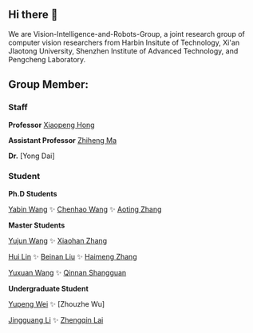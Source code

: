 ## Hi there 👋


We are Vision-Intelligence-and-Robots-Group, a joint research group of computer vision researchers from Harbin Insitute of Technology, Xi'an JIaotong University, Shenzhen Institute of Advanced Technology, and Pengcheng Laboratory.


## Group Member:

### Staff

**Professor** [Xiaopeng Hong](http://homepage.hit.edu.cn/hongxiaopeng)

**Assistant Professor** [Zhiheng Ma](https://github.com/ZhihengCV)

**Dr.** [Yong Dai]

### Student

**Ph.D Students**

[Yabin Wang](https://github.com/iamwangyabin) :sparkles: [Chenhao Wang](https://github.com/Mr-Monday) :sparkles: [Aoting Zhang](https://github.com/aooating)


**Master Students**

[Yujun Wang](https://github.com/wyj1158965943) :sparkles: [Xiaohan Zhang](https://github.com/zxxxxh)

[Hui Lin](https://github.com/LoraLinH) :sparkles: [Beinan Liu](https://github.com/pinna526) :sparkles: [Haimeng Zhang](https://github.com/infinite0522)

[Yuxuan Wang](https://github.com/wyx0203) :sparkles: [Qinnan Shangguan](https://github.com/SG12QT)

**Undergraduate Student**

[Yupeng Wei](https://github.com/Lin-ke) :sparkles: [Zhouzhe Wu]

[Jingguang Li](https://github.com/benmagnifico) :sparkles: [Zhengqin Lai](https://github.com/ZhengQinLai)




<!--

**Here are some ideas to get you started:**

🙋‍♀️ A short introduction - what is your organization all about?
🌈 Contribution guidelines - how can the community get involved?
👩‍💻 Useful resources - where can the community find your docs? Is there anything else the community should know?
🍿 Fun facts - what does your team eat for breakfast?
🧙 Remember, you can do mighty things with the power of [Markdown](https://docs.github.com/github/writing-on-github/getting-started-with-writing-and-formatting-on-github/basic-writing-and-formatting-syntax)
-->
